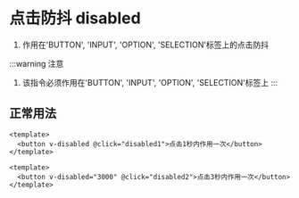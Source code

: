 # 点击防抖 disabled
1. 作用在'BUTTON', 'INPUT', 'OPTION', 'SELECTION'标签上的点击防抖

:::warning 注意
1. 该指令必须作用在'BUTTON', 'INPUT', 'OPTION', 'SELECTION'标签上
:::
## 正常用法
```vue
<template>
  <button v-disabled @click="disabled1">点击1秒内作用一次</button>
</template>
```
<template>
  <button v-disabled @click="disabled1">点击1秒内作用一次</button>
</template>

```vue
<template>
  <button v-disabled="3000" @click="disabled2">点击3秒内作用一次</button>
</template>
```
<template>
  <button v-disabled="3000" @click="disabled2">点击3秒内作用一次</button>
</template>


<script>
export default {
  methods: {
    disabled1(e) {
      console.log('点击1秒内作用一次')
    },
    disabled2() {
      console.log('点击3秒内作用一次')
    }
  }
}
</script>
